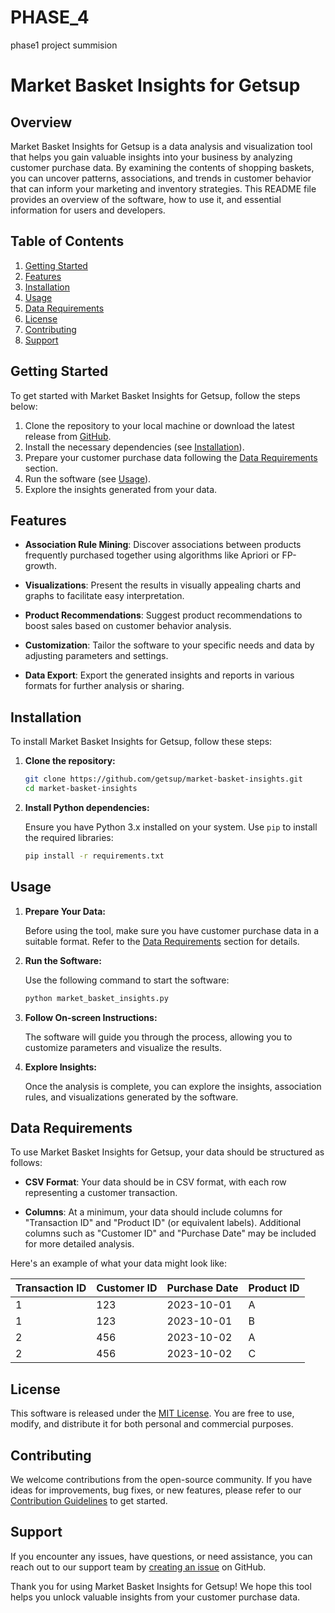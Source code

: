# PHASE_4
phase1 project summision
# Market Basket Insights for Getsup

## Overview

Market Basket Insights for Getsup is a data analysis and visualization tool that helps you gain valuable insights into your business by analyzing customer purchase data. By examining the contents of shopping baskets, you can uncover patterns, associations, and trends in customer behavior that can inform your marketing and inventory strategies. This README file provides an overview of the software, how to use it, and essential information for users and developers.

## Table of Contents

1. [Getting Started](#getting-started)
2. [Features](#features)
3. [Installation](#installation)
4. [Usage](#usage)
5. [Data Requirements](#data-requirements)
6. [License](#license)
7. [Contributing](#contributing)
8. [Support](#support)

## Getting Started

To get started with Market Basket Insights for Getsup, follow the steps below:

1. Clone the repository to your local machine or download the latest release from [GitHub](https://github.com/getsup/market-basket-insights).
2. Install the necessary dependencies (see [Installation](#installation)).
3. Prepare your customer purchase data following the [Data Requirements](#data-requirements) section.
4. Run the software (see [Usage](#usage)).
5. Explore the insights generated from your data.

## Features

- **Association Rule Mining**: Discover associations between products frequently purchased together using algorithms like Apriori or FP-growth.

- **Visualizations**: Present the results in visually appealing charts and graphs to facilitate easy interpretation.

- **Product Recommendations**: Suggest product recommendations to boost sales based on customer behavior analysis.

- **Customization**: Tailor the software to your specific needs and data by adjusting parameters and settings.

- **Data Export**: Export the generated insights and reports in various formats for further analysis or sharing.

## Installation

To install Market Basket Insights for Getsup, follow these steps:

1. **Clone the repository:**

   ```bash
   git clone https://github.com/getsup/market-basket-insights.git
   cd market-basket-insights
   ```

2. **Install Python dependencies:**

   Ensure you have Python 3.x installed on your system. Use `pip` to install the required libraries:

   ```bash
   pip install -r requirements.txt
   ```

## Usage

1. **Prepare Your Data:**

   Before using the tool, make sure you have customer purchase data in a suitable format. Refer to the [Data Requirements](#data-requirements) section for details.

2. **Run the Software:**

   Use the following command to start the software:

   ```bash
   python market_basket_insights.py
   ```

3. **Follow On-screen Instructions:**

   The software will guide you through the process, allowing you to customize parameters and visualize the results.

4. **Explore Insights:**

   Once the analysis is complete, you can explore the insights, association rules, and visualizations generated by the software.

## Data Requirements

To use Market Basket Insights for Getsup, your data should be structured as follows:

- **CSV Format**: Your data should be in CSV format, with each row representing a customer transaction.

- **Columns**: At a minimum, your data should include columns for "Transaction ID" and "Product ID" (or equivalent labels). Additional columns such as "Customer ID" and "Purchase Date" may be included for more detailed analysis.

Here's an example of what your data might look like:

| Transaction ID | Customer ID | Purchase Date | Product ID |
| -------------- | ----------- | ------------- | ---------- |
| 1              | 123         | 2023-10-01    | A          |
| 1              | 123         | 2023-10-01    | B          |
| 2              | 456         | 2023-10-02    | A          |
| 2              | 456         | 2023-10-02    | C          |

## License

This software is released under the [MIT License](LICENSE). You are free to use, modify, and distribute it for both personal and commercial purposes.

## Contributing

We welcome contributions from the open-source community. If you have ideas for improvements, bug fixes, or new features, please refer to our [Contribution Guidelines](CONTRIBUTING.md) to get started.

## Support

If you encounter any issues, have questions, or need assistance, you can reach out to our support team by [creating an issue](https://github.com/getsup/market-basket-insights/issues) on GitHub.

Thank you for using Market Basket Insights for Getsup! We hope this tool helps you unlock valuable insights from your customer purchase data.
